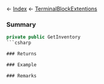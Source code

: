 ← [Index](Api-Index) ← [TerminalBlockExtentions](Sandbox.ModAPI.Ingame.TerminalBlockExtentions)

### Summary

```csharp
private public GetInventory
```csharp

### Returns

### Example

### Remarks

